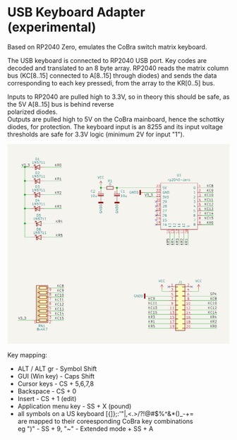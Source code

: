 # USB Keyboard Adapter (experimental)

Based on RP2040 Zero, emulates the CoBra switch matrix keyboard. 


The USB keyboard is connected to RP2040 USB port. Key codes are decoded and translated to an 8 byte array.
RP2040 reads the matrix column bus (KC[8..15] connected to A[8..15] through diodes) and sends the data  
corresponding to each key pressedi, from the array to the KR[0..5] bus.

Inputs to RP2040 are pulled high to 3.3V, so in theory this should be safe, as the 5V A[8..15] bus is behind reverse  
polarized diodes.  
Outputs are pulled high to 5V on the CoBra mainboard, hence the schottky diodes, for protection.
The keyboard input is an 8255 and its input voltage thresholds are safe for 3.3V logic (minimum 2V for input "1").


![Adapter schematic](https://github.com/ceteras/CoBra/blob/main/adapter/USB-Keyboard/images/schematic.png?raw=true)


Key mapping:
- ALT / ALT gr - Symbol Shift
- GUI (Win key) - Caps Shift
- Cursor keys - CS + 5,6,7,8
- Backspace - CS + 0
- Insert - CS + 1 (edit)
- Application menu key - SS + X (pound)
- all symbols on a US keyboard [{]};:'"\|,<.>/?!@#$%^&*()_-+=   
  are mapped to their coreesponding CoBra key combinations  
  eg ")" - SS + 9, "~" - Extended mode + SS + A  
 
  
